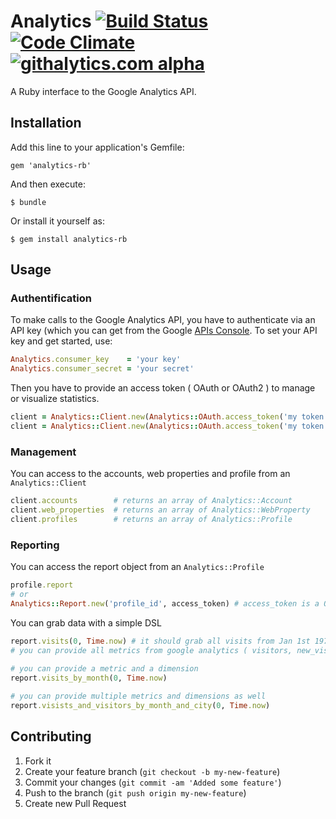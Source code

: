 # Analytics [![Build Status](https://travis-ci.org/AlexisMontagne/analytics.png?branch=master)](https://travis-ci.org/AlexisMontagne/analytics) [![Code Climate](https://codeclimate.com/repos/528d2778c7f3a335fa013259/badges/c4c17ae9f5591d5b5509/gpa.png)](https://codeclimate.com/repos/528d2778c7f3a335fa013259/feed) [![githalytics.com alpha](https://cruel-carlota.pagodabox.com/b9b735f530731e985ae3f291b84c4e63 "githalytics.com")](http://githalytics.com/AlexisMontagne/analytics)

A Ruby interface to the Google Analytics API.

## Installation

Add this line to your application's Gemfile:

    gem 'analytics-rb'

And then execute:

    $ bundle

Or install it yourself as:

    $ gem install analytics-rb

## Usage

### Authentification

To make calls to the Google Analytics API, you have to authenticate via an API key (which you can get from the Google [APIs Console](https://code.google.com/apis/console#access). To set your API key and get started, use:

```ruby
Analytics.consumer_key    = 'your key'
Analytics.consumer_secret = 'your secret'
```

Then you have to provide an access token ( OAuth or OAuth2 ) to manage or visualize statistics.

```ruby   
client = Analytics::Client.new(Analytics::OAuth.access_token('my token', 'my secret')) # With OAuth 1.x 
client = Analytics::Client.new(Analytics::OAuth.access_token('my token'))              # With OAuth 2.x 
```

### Management

You can access to the accounts, web properties and profile from an `Analytics::Client` 

```ruby
client.accounts        # returns an array of Analytics::Account
client.web_properties  # returns an array of Analytics::WebProperty
client.profiles        # returns an array of Analytics::Profile
```

### Reporting

You can access the report object from an `Analytics::Profile` 
  
```ruby
profile.report
# or 
Analytics::Report.new('profile_id', access_token) # access_token is a OAuth::AccessToken or  OAuth2::AccessToken
```

You can grab data with a simple DSL

```ruby
report.visits(0, Time.now) # it should grab all visits from Jan 1st 1970 to now
# you can provide all metrics from google analytics ( visitors, new_visits, percent_new_visits, ... )
  
# you can provide a metric and a dimension
report.visits_by_month(0, Time.now)

# you can provide multiple metrics and dimensions as well
report.visists_and_visitors_by_month_and_city(0, Time.now)
```
  
## Contributing

1. Fork it
2. Create your feature branch (`git checkout -b my-new-feature`)
3. Commit your changes (`git commit -am 'Added some feature'`)
4. Push to the branch (`git push origin my-new-feature`)
5. Create new Pull Request
